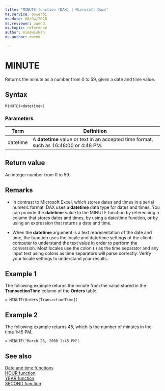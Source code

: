 ```yaml
---
title: "MINUTE function (DAX) | Microsoft Docs"
ms.service: powerbi 
ms.date: 08/04/2020
ms.reviewer: owend
ms.topic: reference
author: minewiskan
ms.author: owend

---
```

# MINUTE

Returns the minute as a number from 0 to 59, given a date and time value.  
  
## Syntax  
  
```dax
MINUTE(<datetime>)  
```
  
### Parameters  
  
|Term|Definition|  
|--------|--------------|  
|datetime|A **datetime** value or text in an accepted time format, such as 16:48:00 or 4:48 PM.|  
  
## Return value

An integer number from 0 to 59.  
  
## Remarks

- In contrast to Microsoft Excel, which stores dates and times in a serial numeric format, DAX uses a **datetime** data type for dates and times. You can provide the **datetime** value to the MINUTE function by referencing a column that stores dates and times, by using a date/time function, or by using an expression that returns a date and time.  
  
- When the **datetime** argument is a text representation of the date and time, the function uses the locale and date/time settings of the client computer to understand the text value in order to perform the conversion. Most locales use the colon (:) as the time separator and any input text using colons as time separators will parse correctly. Verify your locale settings to understand your results.  
  
## Example 1

The following example returns the minute from the value stored in the **TransactionTime** column of the **Orders** table.  
  
```dax
= MINUTE(Orders[TransactionTime])  
```
  
## Example 2

The following example returns 45, which is the number of minutes in the time 1:45 PM.  
  
```dax
= MINUTE("March 23, 2008 1:45 PM")  
```
  
## See also

[Date and time functions](date-and-time-functions-dax.md)  
[HOUR function](hour-function-dax.md)  
[YEAR function](year-function-dax.md)  
[SECOND function](second-function-dax.md)  
